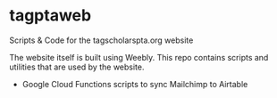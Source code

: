 # tagptaweb
Scripts &amp; Code for the tagscholarspta.org website

The website itself is built using Weebly. This repo contains scripts and utilities that are used by the website.
* Google Cloud Functions scripts to sync Mailchimp to Airtable
